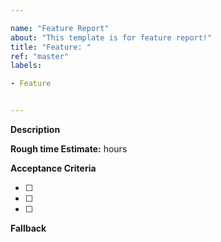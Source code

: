 ```yaml
---

name: "Feature Report"
about: "This template is for feature report!"
title: "Feature: "
ref: "master"
labels:

- Feature


---
```


**Description**

<feature-short-description> 

**Rough time Estimate:** <HH> hours

**Acceptance Criteria**

- [ ] <Criteria-1>
- [ ] <Criteria-2>
- [ ] <Criteria-3>

**Fallback** 

<fallback-short-description>